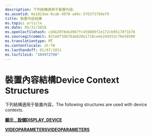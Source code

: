 ```yaml
---
description: 下列結構適用于裝置內容。
ms.assetid: 0a1023ee-0cab-4978-ad4c-57637379def9
title: 裝置內容結構
ms.topic: article
ms.date: 05/31/2018
ms.openlocfilehash: cd4b2078eb3967fc459889f2e172cb95178f1b78
ms.sourcegitcommit: 831e8f3db78ab820e1710cede244553c70e50500
ms.translationtype: MT
ms.contentlocale: zh-TW
ms.lasthandoff: 01/07/2021
ms.locfileid: "104972708"
---
```

# <a name="device-context-structures"></a><span data-ttu-id="66ae4-103">裝置內容結構</span><span class="sxs-lookup"><span data-stu-id="66ae4-103">Device Context Structures</span></span>

<span data-ttu-id="66ae4-104">下列結構適用于裝置內容。</span><span class="sxs-lookup"><span data-stu-id="66ae4-104">The following structures are used with device contexts.</span></span>

[<span data-ttu-id="66ae4-105">**顯示 \_ 設備**</span><span class="sxs-lookup"><span data-stu-id="66ae4-105">**DISPLAY\_DEVICE**</span></span>](/windows/desktop/api/Wingdi/ns-wingdi-display_devicea)

<span data-ttu-id="66ae4-106">[**VIDEOPARAMETERS**](/previous-versions//dd145196(v=vs.85))</span><span class="sxs-lookup"><span data-stu-id="66ae4-106">[**VIDEOPARAMETERS**](/previous-versions//dd145196(v=vs.85))</span></span>

 

 
